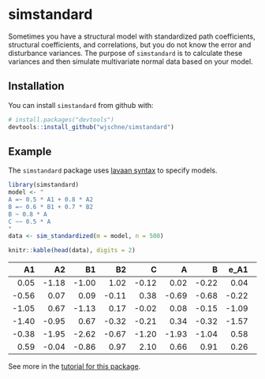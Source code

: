 
<!-- README.md is generated from README.Rmd. Please edit that file -->

# simstandard

Sometimes you have a structural model with standardized path
coefficients, structural coefficients, and correlations, but you do not
know the error and disturbance variances. The purpose of `simstandard`
is to calculate these variances and then simulate multivariate normal
data based on your model.

## Installation

You can install `simstandard` from github with:

``` r
# install.packages("devtools")
devtools::install_github("wjschne/simstandard")
```

## Example

The `simstandard` package uses [lavaan
syntax](http://lavaan.ugent.be/tutorial/syntax1.html) to specify models.

``` r
library(simstandard)
model <- "
A =~ 0.5 * A1 + 0.8 * A2
B =~ 0.6 * B1 + 0.7 * B2
B ~ 0.8 * A
C ~~ 0.5 * A
"
data <- sim_standardized(m = model, n = 500)

knitr::kable(head(data), digits = 2)
```

|     A1 |     A2 |     B1 |     B2 |      C |      A |      B |  e\_A1 |  e\_A2 |  e\_B1 |  e\_B2 |   d\_B |
| -----: | -----: | -----: | -----: | -----: | -----: | -----: | -----: | -----: | -----: | -----: | -----: |
|   0.05 | \-1.18 | \-1.00 |   1.02 | \-0.12 |   0.02 | \-0.22 |   0.04 | \-1.19 | \-0.87 |   1.17 | \-0.23 |
| \-0.56 |   0.07 |   0.09 | \-0.11 |   0.38 | \-0.69 | \-0.68 | \-0.22 |   0.63 |   0.50 |   0.36 | \-0.13 |
| \-1.05 |   0.67 | \-1.13 |   0.17 | \-0.02 |   0.08 | \-0.15 | \-1.09 |   0.61 | \-1.04 |   0.27 | \-0.21 |
| \-1.40 | \-0.95 |   0.67 | \-0.32 | \-0.21 |   0.34 | \-0.32 | \-1.57 | \-1.23 |   0.86 | \-0.10 | \-0.60 |
| \-0.38 | \-1.95 | \-2.62 | \-0.67 | \-1.20 | \-1.93 | \-1.04 |   0.58 | \-0.41 | \-2.00 |   0.06 |   0.50 |
|   0.59 | \-0.04 | \-0.86 |   0.97 |   2.10 |   0.66 |   0.91 |   0.26 | \-0.57 | \-1.41 |   0.33 |   0.38 |

See more in the [tutorial for this
package](https://wjschne.github.io/simstandard/articles/simstandard_tutorial.html).

